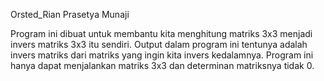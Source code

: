 Orsted_Rian Prasetya Munaji

Program ini dibuat untuk membantu kita menghitung matriks 3x3 menjadi invers matriks 3x3 itu sendiri. Output dalam program ini tentunya adalah invers matriks dari matriks yang ingin kita invers kedalamnya. Program ini hanya dapat menjalankan matriks 3x3 dan determinan matriksnya tidak 0.

